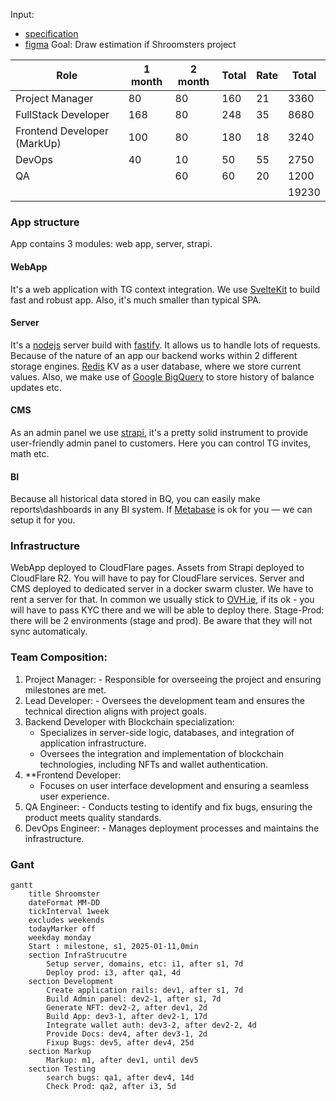 Input:
- [specification](https://docs.google.com/document/d/1IZzcRg6NO-mDrIsDPi13qCeaHP4KwKyD/edit?usp=drivesdk&ouid=100322526538225151495&rtpof=true&sd=true)
- [figma](https://www.figma.com/design/mXcwoapHmbHBFcuZKdJugr/Crypto-tapper)
Goal:
	Draw estimation if Shroomsters project

| Role   | 1 month | 2 month | Total | Rate | Total |
| ------ | ------- | ------- | ----- | ---- | ----- |
| Project Manager   | 80      | 80      | 160   | 21   | 3360  |
| FullStack Developer     | 168     | 80      | 248   | 35   | 8680  |
|Frontend Developer (MarkUp) |100      | 80      | 180   | 18   | 3240  |
| DevOps | 40      | 10      | 50    | 55   | 2750  |
| QA     |     |  60       | 60    | 20   | 1200  |
|        |         |         |       |      | 19230 |
### App structure
App contains 3 modules: web app, server, strapi.

#### WebApp
It's a web application with TG context integration. We use [SvelteKit](https://svelte.dev/docs/kit/introduction) to build fast and robust app. Also, it's much smaller than typical SPA.
#### Server
It's a [nodejs](https://nodejs.org/en) server build with [fastify](https://fastify.dev/). It allows us to handle lots of requests. Because of the nature of an app our backend works within 2 different storage engines. [Redis](https://redis.io) KV as a user database, where we store current values. Also, we make use of [Google BigQuery](https://cloud.google.com/bigquery?hl=en) to store history of balance updates etc.
#### CMS
As an admin panel we use [strapi](https://strapi.io), it's a pretty solid instrument to provide user-friendly admin panel to customers. Here you can control TG invites, math etc.
#### BI
Because all historical data stored in BQ, you can easily make reports\dashboards in any BI system. If [Metabase](https://metabase.com) is ok for you — we can setup it for you.

### Infrastructure
WebApp deployed to CloudFlare pages. Assets from Strapi deployed to CloudFlare R2. You will have to pay for CloudFlare services.
Server and CMS deployed to dedicated server in a docker swarm cluster. We have to rent a server for that. In common we usually stick to [OVH.ie](https://fastify.dev/), if its ok - you will have to pass KYC there and we will be able to deploy there.
Stage-Prod: there will be 2 environments (stage and prod). Be aware that they will not sync automaticaly.

### Team Composition:
1.  Project Manager:
        -   Responsible for overseeing the project and ensuring milestones are met.    
2.  Lead Developer:
        -   Oversees the development team and ensures the technical direction aligns with project goals.
3.  Backend Developer with Blockchain specialization:
      -   Specializes in server-side logic, databases, and integration of application infrastructure.
    -   Oversees the integration and implementation of blockchain technologies, including NFTs and wallet authentication.
 4.  **Frontend Developer:
        -   Focuses on user interface development and ensuring a seamless user experience.  
5.  QA Engineer:
        -   Conducts testing to identify and fix bugs, ensuring the product meets quality standards.
6.  DevOps Engineer:
        -   Manages deployment processes and maintains the infrastructure.
### Gant
```mermaid
gantt
    title Shroomster
    dateFormat MM-DD
    tickInterval 1week
    excludes weekends
    todayMarker off
    weekday monday
    Start : milestone, s1, 2025-01-11,0min
    section InfraStrucutre
        Setup server, domains, etc: i1, after s1, 7d
        Deploy prod: i3, after qa1, 4d
    section Development
        Create application rails: dev1, after s1, 7d
        Build Admin panel: dev2-1, after s1, 7d
        Generate NFT: dev2-2, after dev1, 2d
        Build App: dev3-1, after dev2-1, 17d
        Integrate wallet auth: dev3-2, after dev2-2, 4d
        Provide Docs: dev4, after dev3-1, 2d
        Fixup Bugs: dev5, after dev4, 25d
    section Markup
        Markup: m1, after dev1, until dev5
    section Testing
        search bugs: qa1, after dev4, 14d
        Check Prod: qa2, after i3, 5d
```